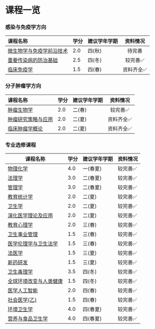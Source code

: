 # 课程一览

### 感染与免疫学方向

<div style="text-align: center" markdown="1">

| 课程名称 | 学分 | 建议学年学期 | 资料情况 |
|:--|:--|:--|:--:|
|[微生物学与免疫学前沿技术](microbiology_and_immunology_frontier_technologies/index.md)|2.0|四(秋)|待完善|
|[重要传染病的防治基础](important_infectious_disease_prevention_and_treatment_basis/index.md)|2.5|四(冬)|较完善✅|
|[临床免疫学](clinical_immunology/index.md)|1.5|四(春)|资料齐全✅|

</div>

### 分子肿瘤学方向

<div style="text-align: center" markdown="1">

| 课程名称 | 学分 | 建议学年学期 | 资料情况 |
|:--|:--|:--|:--:|
|[肿瘤生物学](tumor_biology/index.md)|2.0|二(春)|较完善✅|
|[肿瘤研究策略与应用](tumor_research_strategy_and_application/index.md)|2.0|二(夏)|资料齐全✅|
|[临床肿瘤学概论](clinical_oncology_introduction/index.md)|2.0|二(夏)|资料齐全✅|

</div>

### 专业选修课程

<div style="text-align: center" markdown="1">

| 课程名称 | 学分 | 建议学年学期 | 资料情况 |
|--|--|--|--|
|[物理化学](physical_chemistry/index.md)|4.0|一(春夏)|较完善✅|
|[法理学](jurisprudence/index.md)|3.0|二(春夏)|较完善✅|
|[管理学](management/index.md)|3.0|二(春夏)|较完善✅|
|[教育统计学](educational_statistics/index.md)|2.0|二(夏)|较完善✅|
|[卫生学](hygiene/index.md)|2.0|二(夏)|较完善✅|
|[演化医学理论及应用](evolutionary_medicine_theory_and_application/index.md)|2.0|二(夏)|较完善✅|
|[教育心理学](educational_psychology/index.md)|2.0|三(春)|较完善✅|
|[卫生事业管理](health_administration/index.md)|1.5|三(春)|较完善✅|
|[医学伦理学与卫生法学](medical_ethics_and_health_law/index.md)|1.5|三(春)|较完善✅|
|[法医学](forensic_medicine/index.md)|1.5|三(夏)|较完善✅|
|[新药研发](new_drug_development/index.md)|1.5|三(夏)|较完善✅|
|[卫生毒理学](health_toxicology/index.md)|3.5|四(冬)|较完善✅|
|[全球环境改变与人类健康](global_environmental_change_and_human_health/index.md)|1.5|四(冬)|较完善✅|
|[医学人工智能](artificial_intelligence_in_medicine/index.md)|2.0|四(春)|较完善✅|
|[社会医学(乙)](social_medicine_b/index.md)|1.5|四(春)|较完善✅|
|[环境卫生学](environmental_health/index.md)|4.0|四(春夏)|较完善✅|
|[营养与食品卫生学](nutrition_and_food_hygiene/index.md)|4.0|四(春夏)|较完善✅|
